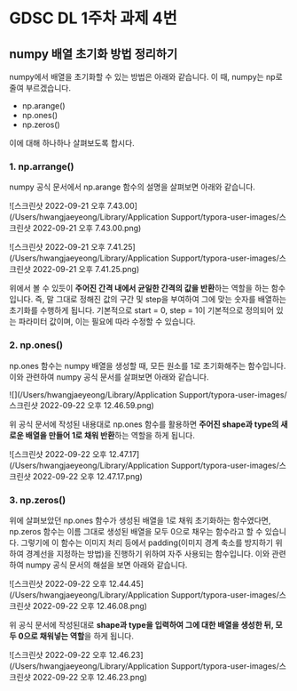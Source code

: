 # GDSC DL 1주차 과제 4번

## numpy 배열 초기화 방법 정리하기

numpy에서 배열을 초기화할 수 있는 방법은 아래와 같습니다. 이 때, numpy는 np로 줄여 부르겠습니다.

- np.arange()
- np.ones()
- np.zeros()

이에 대해 하나하나 살펴보도록 합시다.

### 1. np.arrange()

numpy 공식 문서에서 np.arange 함수의 설명을 살펴보면 아래와 같습니다.

![스크린샷 2022-09-21 오후 7.43.00](/Users/hwangjaeyeong/Library/Application Support/typora-user-images/스크린샷 2022-09-21 오후 7.43.00.png)

![스크린샷 2022-09-21 오후 7.41.25](/Users/hwangjaeyeong/Library/Application Support/typora-user-images/스크린샷 2022-09-21 오후 7.41.25.png)

 위에서 볼 수 있듯이 **주어진 간격 내에서 균일한 간격의 값을 반환**하는 역할을 하는 함수입니다. 즉, 말 그대로 정해진 값의 구간 및 step을 부여하여 그에 맞는 숫자를 배열하는 초기화를 수행하게 됩니다. 기본적으로 start = 0, step = 1이 기본적으로 정의되어 있는 파라미터 값이며, 이는 필요에 따라 수정할 수 있습니다.



### 2. np.ones()

np.ones 함수는 numpy 배열을 생성할 때, 모든 원소를 1로 초기화해주는 함수입니다. 이와 관련하여 numpy 공식 문서를 살펴보면 아래와 같습니다.

![](/Users/hwangjaeyeong/Library/Application Support/typora-user-images/스크린샷 2022-09-22 오후 12.46.59.png)



위 공식 문서에 작성된 내용대로 np.ones 함수를 활용하면 **주어진 shape과 type의 새로운 배열을 만들어 1로 채워 반환**하는 역할을 하게 됩니다.

![스크린샷 2022-09-22 오후 12.47.17](/Users/hwangjaeyeong/Library/Application Support/typora-user-images/스크린샷 2022-09-22 오후 12.47.17.png)



### 3. np.zeros()

위에 살펴보았던 np.ones 함수가 생성된 배열을 1로 채워 초기화하는 함수였다면, np.zeros 함수는 이름 그대로 생성된 배열을 모두 0으로 채우는 함수라고 할 수 있습니다. 그렇기에 이 함수는 이미지 처리 등에서 padding(이미지 경계 축소를 방지하기 위하여 경계선을 지정하는 방법)을 진행하기 위하여 자주 사용되는 함수입니다. 이와 관련하여 numpy 공식 문서의 해설을 보면 아래와 같습니다.

![스크린샷 2022-09-22 오후 12.44.45](/Users/hwangjaeyeong/Library/Application Support/typora-user-images/스크린샷 2022-09-22 오후 12.46.08.png)

위 공식 문서에 작성된대로 **shape과 type을 입력하여 그에 대한 배열을 생성한 뒤, 모두 0으로 채워넣는 역할**을 하게 됩니다. 

![스크린샷 2022-09-22 오후 12.46.23](/Users/hwangjaeyeong/Library/Application Support/typora-user-images/스크린샷 2022-09-22 오후 12.46.23.png)